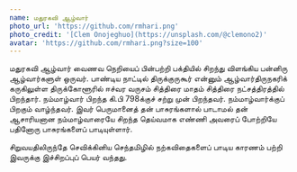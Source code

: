 ```yaml
---
name: மதுரகவி ஆழ்வார்
photo_url: 'https://github.com/rmhari.png'
photo_credit: '[Clem Onojeghuo](https://unsplash.com/@clemono2)'
avatar: 'https://github.com/rmhari.png?size=100'
---
```

மதுரகவி ஆழ்வார் வைணவ நெறியைப் பின்பற்றி பக்தியில் சிறந்து விளங்கிய பன்னிரு ஆழ்வார்களுள் ஒருவர். பாண்டிய நாட்டில் திருக்குருகூர் என்னும் ஆழ்வார்திருநகரிக் கருகிலுள்ள திருக்கோளூரில் ஈச்வர வருசம் சித்திரை மாதம் சித்திரை நட்சத்திரத்தில் பிறந்தார். நம்மாழ்வார் பிறந்த கி.பி 798க்குச் சற்று முன் பிறந்தவர். நம்மாழ்வார்க்குப் பிறகும் வாழ்ந்தவர். இவர் பெருமானைத் தன் பாசுரங்களால் பாடாமல் தன் ஆசாரியனான நம்மாழ்வாரையே சிறந்த தெய்வமாக எண்ணி அவரைப் போற்றியே பதினோரு பாசுரங்களைப் பாடியுள்ளார்.

சிறுவயதிலிருந்தே செவிக்கினிய செந்தமிழில் நற்கவிதைகளைப் பாடிய காரணம் பற்றி இவருக்கு இச்சிறப்புப் பெயர் வந்தது.

